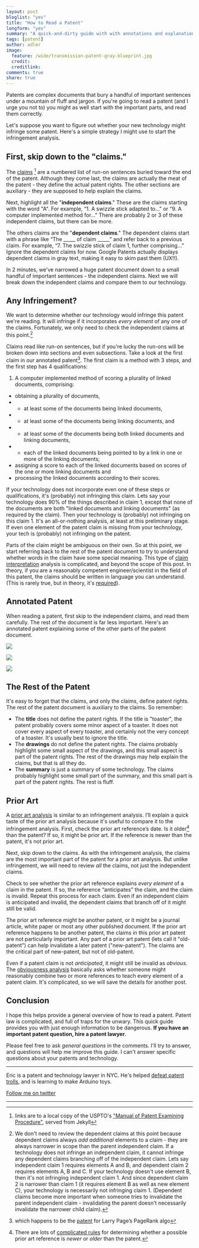 ```yaml
---
layout: post
bloglist: "yes"
title: "How to Read a Patent"
longform: "yes"
summary: "A quick-and-dirty guide with with annotations and explanations."
tags: [patent]
author: adler
image:
  feature: /wide/transmission-patent-gray-blueprint.jpg
  credit:
  creditlink:
comments: true
share: true
---
```



Patents are complex documents that bury a handful of important sentences under a mountain of fluff and jargon.  If you're going to read a patent (and I urge you not to) you might as well start with the important parts, and read them correctly. 

Let's suppose you want to figure out whether your new technology might infringe some patent. Here's a simple strategy I might use to start the infringement analysis. 

## First, skip down to the "claims." 

The [claims](/mpep/s608.html#d0e45039) [^1] are a numbered list of run-on sentences buried toward the end of the patent. Although they come last, the claims are actually the meat of the patent - they define the actual patent rights. The other sections are auxiliary - they are supposed to help explain the claims. 

[^1]: links are to a local copy of the USPTO's ["Manual of Patent Examining Procedure"](/mpep/), served from Jekyll

Next, highlight all the "**independent claims**." These are the claims starting with the word "A". For example, “1. A swizzle stick adapted to..." or “9. A computer implemented method for..." There are probably 2 or 3 of these independent claims, but there can be more. 

The others claims are the "**dependent claims**." The dependent claims start with a phrase like “The _____ of claim _____” and refer back to a previous claim. For example, “7. The swizzle stick of claim 1, further comprising…” Ignore the dependent claims for now. Google Patents  actually displays dependent claims in gray text, making it easy to skim past them (UX!!). 

In 2 minutes, we've narrowed a huge patent document down to a small handful of important sentences - the independent claims. Next we will break down the independent claims and compare them to our technology. 

## Any Infringement? 

We want to determine whether our technology would infringe this patent we're reading. It will infringe if it incorporates *every element* of any one of the claims. Fortunately, we only need to check the independent claims at this point.[^2] 

[^2]: We don't need to review the dependent claims at this point because dependent claims always  *add additional* elements to a claim - they are always narrower in scope than the parent independent claim. If a technology does not infringe an independent claim, it cannot infringe any dependent claims branching off of the independent claim. Lets say independent claim 1 requires elements A and B, and dependent claim 2 requires elements A, B and C. If your technology doesn't use element B, then it's not infringing independent claim 1. And since dependent claim 2 is narrower than claim 1 (it requires element B as well as new element C), your technology is necessarily not infringing claim 1. (Dependent claims become more important when someone tries to invalidate the parent independent claim - invalidating the parent doesn't necessarily invalidate the narrower child claim). 

Claims read like run-on sentences, but if you're lucky the run-ons will be broken down into sections and even subsections. Take a look at the first claim in our annotated patent[^3]. The first claim is a method with 3 steps, and the first step has 4 qualifications: 

[^3]: which happens to be the [patent](https://www.google.com/patents/US6285999) for Larry Page’s PageRank algo

1. A computer implemented method of scoring a plurality of linked documents, comprising:
- obtaining a plurality of documents, 
- - at least some of the documents being linked documents, 
- - at least some of the documents being linking documents, and 
- - at least some of the documents being both linked documents and linking documents, 
- - each of the linked documents being pointed to by a link in one or more of the linking documents;
- assigning a score to each of the linked documents based on scores of the one or more linking documents and
- processing the linked documents according to their scores.

If your technology does not incorporate even one of these steps or qualifications, it's (probably) not infringing this claim. Lets say your technology does 90% of the things described in claim 1, except that none of the documents are both "linked documents and linking documents" (as required by the claim).  Then your technology is (probably) not infringing on this claim 1. It's an all-or-nothing analysis, at least at this preliminary stage. If even one element of the patent claim is missing from your technology, your tech is (probably) not infringing on the patent. 

Parts of the claim might be ambiguous on their own. So at this point, we start referring back to the rest of the patent document to try to understand whether words in the claim have some special meaning. This type of [claim interpretation](/mpep/s2111.html) analysis is complicated, and beyond the scope of this post. In theory, if you are a reasonably competent engineer/scientist in the field of this patent, the claims should be written in language you can understand. (This is rarely true, but in theory, it's [required](/mpep/s2163.html#d0e214553)). 

## Annotated Patent

When reading a patent, first skip to the independent claims, and read them carefully. The rest of the document is far less important. Here's an annotated patent explaining some of the other parts of the patent document. 


<a href="/images/patent/patent-explained1.png"><img src="/images/patent/patent-explained1.png" class="big-image"></a>

<a href="/images/patent/patent-explained2.png"><img src="/images/patent/patent-explained2.png" class="big-image"></a>

<a href="/images/patent/patent-explained3.png"><img src="/images/patent/patent-explained3.png" class="big-image"></a>
 
<!-- <a href="/images/reading-patents.png"><img src="/images/reading-patents.png" class="big-image"></a> -->


## The Rest of the Patent 

It's easy to forget that the claims, and only the claims, define patent rights. The rest of the patent document is auxiliary to the claims. So remember:  

- The **title** does not define the patent rights. If the title is "toaster", the patent probably covers some minor aspect of a toaster. It does not cover every aspect of every toaster, and certainly not the very concept of a toaster. It's usually best to ignore the title. 
- The **drawings** do not define the patent rights. The claims probably highlight some small aspect of the drawings, and this small aspect is part of the patent rights. The rest of the drawings may help explain the claims, but that is all they do. 
- The **summary** is just a summary of some technology. The claims probably highlight some small part of the summary, and this small part is part of the patent rights. The rest is fluff.  

## Prior Art

A [prior art analysis](mpep/s706.html#d0e58220/) is similar to an infringement analysis. I’ll explain a quick taste of the prior art analysis because it's useful to compare it to the infringement analysis.  First, check the prior art reference’s date. Is it older[^4] than the patent? If so, it might be prior art. If the reference is newer than the patent, it's not prior art. 

[^4]: There are lots of [complicated rules](http://adlervermillion.com/mpep/s2152.html#ch2100_d20033_1afb3_e6) for determining whether a possible prior art reference is *newer* or *older* than the patent. 

Next, skip down to the claims. As with the infringement analysis, the claims are the most important part of the patent for a prior art analysis. But unlike infringement, we will need to review *all* the claims, not just the independent claims. 

Check to see whether the prior art reference explains *every element* of a claim in the patent. If so, the reference “anticipates” the claim, and the claim is invalid. Repeat this process for each claim. Even if an independent claim is anticipated and invalid, the dependent claims that branch off of it might still be valid. 

The prior art reference might be another patent, or it might be a journal article, white paper or most any other published document. If the prior art reference happens to be another patent, the claims in this prior art patent are not particularly important. Any part of a prior art patent (lets call it "old-patent") can help invalidate a later patent ("new-patent"). The claims are the critical part of new-patent, but not of old-patent. 

Even if a patent claim is not *anticipated*, it might still be invalid as *obvious*. The [obviousness analysis](/mpep/s2141.html) basically asks whether someone might reasonably combine two or more references to teach every element of a patent claim. It's complicated, so we will save the details for another post. 

 


## Conclusion

I hope this helps provide a general overview of how to read a patent. Patent law is complicated, and full of traps for the unwary. This quick guide provides you with just enough information to be dangerous.  **If you have an important patent question, hire a patent lawyer.**

Please feel free to ask *general questions* in the comments. I'll try to answer, and questions will help me improve this guide. I can't answer specific questions about your patents and technology. 

- - - 

Eric is a patent and technology lawyer in NYC. He's helped [defeat patent trolls](https://medium.com/patents-technology-law/law-students-fend-off-a-patent-troll-2b8a708277fc), and is learning to make Arduino toys.  


<a href="https://twitter.com/TeachingAway" class="btn">Follow me on twitter</a>

- - - 
